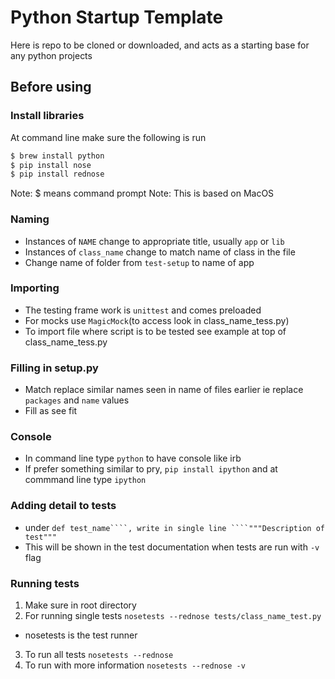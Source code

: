 # Python Startup Template

Here is repo to be cloned or downloaded, and acts as a starting base for any python projects

## Before using

### Install libraries

At command line make sure the following is run

```bash
$ brew install python
$ pip install nose
$ pip install rednose

```

Note: $ means command prompt
Note: This is based on MacOS

### Naming

- Instances of ```NAME``` change to appropriate title, usually ```app``` or ```lib```
- Instances of ```class_name``` change to match name of class in the file
- Change name of folder from ```test-setup``` to name of app

### Importing

- The testing frame work is ```unittest``` and comes preloaded
- For mocks use ```MagicMock```(to access look in class_name_tess.py)
- To import file where script is to be tested see example at top of class_name_tess.py

### Filling in setup.py

- Match replace similar names seen in name of files earlier ie replace ```packages``` and ```name``` values
- Fill as see fit

### Console

- In command line type ```python``` to have console like irb
- If prefer something similar to pry, ```pip install ipython``` and at commmand line type ```ipython```

### Adding detail to tests

- under ```def test_name````, write in single line ````"""Description of test"""```
- This will be shown in the test documentation when tests are run with ```-v``` flag

### Running tests

1.  Make sure in root directory
2.  For running single tests ```nosetests --rednose tests/class_name_test.py```
  - nosetests is the test runner
3. To run all tests ```nosetests --rednose```
4. To run with more information ```nosetests --rednose -v```
